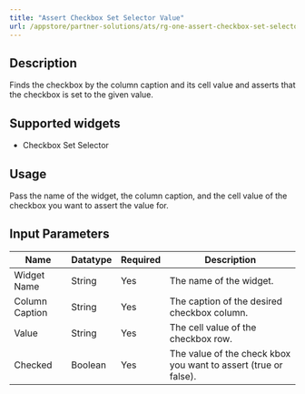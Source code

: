 ```yaml
---
title: "Assert Checkbox Set Selector Value"
url: /appstore/partner-solutions/ats/rg-one-assert-checkbox-set-selector-value/
---
```


## Description

Finds the checkbox by the column caption and its cell value and asserts that the checkbox is set to the given value.

## Supported widgets

* Checkbox Set Selector

## Usage

Pass the name of the widget, the column caption, and the cell value of the checkbox you want to assert the value for.

## Input Parameters

Name | Datatype | Required | Description
---- | -------- | ------- |---------------
Widget Name | String | Yes | The name of the widget.
Column Caption | String | Yes | The caption of the desired checkbox column.
Value | String | Yes | The cell value of the checkbox row.
Checked | Boolean | Yes | The value of the check kbox you want to assert (true or false).
